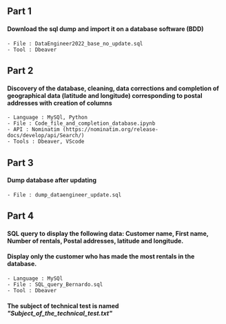 ## **Part 1**  
#### Download the sql dump and import it on a database software (BDD)  
    - File : DataEngineer2022_base_no_update.sql
    - Tool : Dbeaver 
  
## **Part 2**  
#### Discovery of the database, cleaning, data corrections and completion of geographical data (latitude and longitude) corresponding to postal addresses with creation of columns  
    - Language : MySQl, Python
    - File : Code_file_and_completion_database.ipynb
    - API : Nominatim (https://nominatim.org/release-docs/develop/api/Search/)
    - Tools : Dbeaver, VScode
  
## **Part 3**  
#### Dump database after updating
    - File : dump_dataengineer_update.sql

  
## **Part 4**  
#### SQL query to display the following data: Customer name, First name, Number of rentals, Postal addresses, latitude and longitude.
#### Display only the customer who has made the most rentals in the database.  
    - Language : MySQl
    - File : SQL_query_Bernardo.sql
    - Tool : Dbeaver 

  
    
#### The subject of technical test is named *"Subject_of_the_technical_test.txt"*
